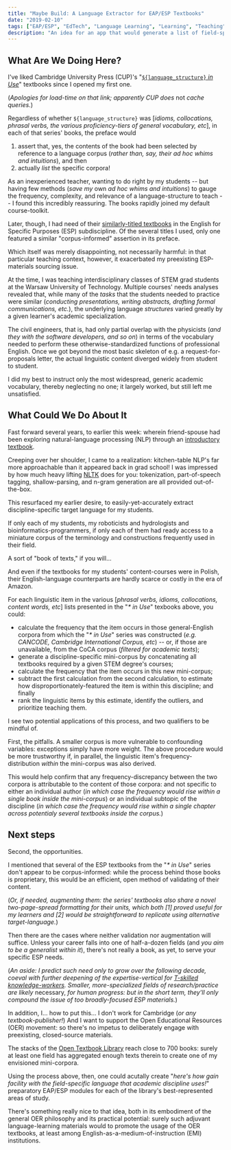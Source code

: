 ```yaml
---
title: "Maybe Build: A Language Extractor for EAP/ESP Textbooks"
date: "2019-02-10"
tags: ["EAP/ESP", "EdTech", "Language Learning", "Learning", "Teaching"]
description: "An idea for an app that would generate a list of field-specific language, in order to help ELL's use their textbooks in English-medium courses."
---
```


## What Are We Doing Here?

I've liked Cambridge University Press (CUP)'s "[`${language_structure}` _in Use_](https://www.cambridge.org/us/search?site=CE&currentTheme=Learning&iFeelLucky=false&query=in+use)" textbooks since I opened my first one.

(_Apologies for load-time on that link; apparently CUP does_ not _cache queries._)

Regardless of whether `${language_structure}` was [_idioms, collocations, phrasal verbs, the various proficiency-tiers of general vocabulary, etc_], in each of that series' books, the preface would

1. assert that, yes, the contents of the book had been selected by reference to a language corpus (_rather than, say, their ad hoc whims and intuitions_), and then
2. actually _list_ the specific corpora!

As an inexperienced teacher, wanting to do right by my students -- but having few methods (_save my_ own _ad hoc whims and intuitions_) to gauge the frequency, complexity, and relevance of a language-structure to teach -- I found this incredibly reassuring. The books rapidly joined my default course-toolkit.

Later, though, I had need of their [similarly-titled textbooks](https://www.cambridge.org/us/search?currentTheme=Learning&query=in+use&tab=cambridgeenglish&pageSize=20&webSubjects%5B%5D=Business%2C+Professional+and+Vocational-%3EBusiness+English&webSubjects%5B%5D=Business%2C+Professional+and+Vocational-%3EProfessional+English&webSubjects%5B%5D=Business%2C+Professional+and+Vocational-%3EVocational+English&sortOrder=&openOptions[]=facet_webSubjects&openOptions[]=facet_2fb6a8fac8c372930fcf18be85f26937&openOptions[]=facet_lvar&openOptions[]=facet_format&openOptions[]=facet_exam&openOptions[]=facet_cef&openOptions[]=facet_type&closedOptions[]=facet_f4a9b56113fbe3f774b9a3f996c3cbab&closedOptions[]=facet_7be323f6b6592373405912878ea44470&closedOptions[]=facet_64d8e9e09d34e44c325b15bdd15afbd3&closedOptions[]=facet_3b7fa03a0f178febd25dd574a3d90f87&closedOptions[]=facet_9a8f31e38f64f5d5d511e76a60cb78f6&closedOptions[]=facet_273b64be1cb56d3af1ba2a687f97ee15&closedOptions[]=facet_557234f63109d60f77e9bb72a576645a&closedOptions[]=facet_f0dd11412ad4bc8a5856af65db7a3f1e&closedOptions[]=facet_45015ac31c52095fe7936111d2d32455) in the English for Specific Purposes (ESP) subdiscipline. Of the several titles I used, only one featured a similar "corpus-informed" assertion in its preface.

Which itself was merely disappointing, not necessarily harmful: in that particular teaching context, however, it exacerbated my preexisting ESP-materials sourcing issue.

At the time, I was teaching interdisciplinary classes of STEM grad students at the Warsaw University of Technology. Multiple courses' needs analyses revealed that, while many of the _tasks_ that the students needed to practice were similar (_conducting presentations, writing abstracts, drafting formal communications, etc._), the underlying language _structures_ varied greatly by a given learner's academic specialization.

The civil engineers, that is, had only partial overlap with the physicists (_and they with the software developers, and so on_) in terms of the vocabulary needed to perform these otherwise-standardized functions of professional English. Once we got beyond the most basic skeleton of e.g. a request-for-proposals letter, the actual linguistic content diverged widely from student to student.

I did my best to instruct only the most widespread, generic academic vocabulary, thereby neglecting no one; it largely worked, but still left me unsatisfied.

## What Could We Do About It

Fast forward several years, to earlier this week: wherein friend-spouse had been exploring natural-language processing (NLP) through an [introductory textbook](http://shop.oreilly.com/product/9780596516499).

Creeping over her shoulder, I came to a realization: kitchen-table NLP's far more approachable than it appeared back in grad school! I was impressed by how much heavy lifting [NLTK](https://en.wikipedia.org/wiki/Natural_Language_Toolkit) does for you: tokenization, part-of-speech tagging, shallow-parsing, and n-gram generation are all provided out-of-the-box.

This resurfaced my earlier desire, to easily-yet-accurately extract discipline-specific target language for my students.

If only each of my students, my roboticists and hydrologists and bioinformatics-programmers, if only each of them had ready access to a miniature corpus of the terminology and constructions frequently used in their field.

A sort of "book of texts," if you will...

And even if the textbooks for my students' content-courses were in Polish, their English-language counterparts are hardly scarce or costly in the era of Amazon.

For each linguistic item in the various [_phrasal verbs, idioms, collocations, content words, etc_] lists presented in the "_* in Use_" texbooks above, you could:

- calculate the frequency that the item occurs in those general-English corpora from which the "_* in Use_" series was constructed (_e.g. CANCODE, Cambridge International Corpus, etc_) -- or, if those are unavailable, from the CoCA corpus (_filtered for academic texts_);
- generate a discipline-specific mini-corpus by concatenating all textbooks required by a given STEM degree's courses;
- calculate the frequency that the item occurs in this new mini-corpus;
- subtract the first calculation from the second calculation, to estimate how disproportionately-featured the item is within this discipline; and finally
- rank the linguistic items by this estimate, identify the outliers, and prioritize teaching them.

I see two potential applications of this process, and two qualifiers to be mindful of.

First, the pitfalls. A smaller corpus is more vulnerable to confounding variables: exceptions simply have more weight. The above procedure would be more trustworthy if, in parallel, the linguistic item's frequency-distribution _within_ the mini-corpus was also derived.

This would help confirm that any frequency-discrepancy between the two corpora is attributable to the content of those corpora: and not specific to either an individual author (_in which case the frequency would rise within a single book inside the mini-corpus_) or an individual subtopic of the discipline (_in which case the frequency would rise within a single chapter across potentialy several textbooks inside the corpus._)

## Next steps

Second, the opportunities.

I mentioned that several of the ESP textbooks from the "_* in Use_" series don't appear to be corpus-informed: while the process behind those books is proprietary, this would be an efficient, open method of validating of their content.

(_Or, if needed, augmenting them: the series' textbooks also share a novel two-page-spread formatting for their units, which both [1] proved useful for my learners and [2] would be straightforward to replicate using alternative target-language._)

Then there are the cases where neither validation nor augmentation will suffice. Unless your career falls into one of half-a-dozen fields (and _you aim to be a generalist within it_), there's not really a book, as yet, to serve your specific ESP needs.

(_An aside: I predict such need only to grow over the following decade, coeval with further deepening of the expertise-vertical for_ [_T-skilled knowledge-workers_](https://en.wikipedia.org/wiki/T-shaped_skills)_. Smaller, more-specialized fields of research/practice are likely_ necessary, _for human progress: but in the short term, they'll only compound the issue of too broadly-focused ESP materials._)

In addition, I... how to put this... I don't work for Cambridge (_or any textbook-publisher!_) And I want to support the Open Educational Resources (OER) movement: so there's no impetus to deliberately engage with preexisting, closed-source materials.

The stacks of the [Open Textbook Library](https://open.umn.edu/opentextbooks) reach close to 700 books: surely at least one field has aggregated enough texts therein to create one of my envisioned mini-corpora.

Using the process above, then, one could acutally create "_here's how gain facility with the field-specific language that academic discipline uses!_" preparatory EAP/ESP modules for each of the library's best-represented areas of study.

There's something really nice to that idea, both in its embodiment of the general OER philosophy and its practical potential: surely such adjuvant language-learning materials would to promote the usage of the OER textbooks, at least among English-as-a-medium-of-instruction (EMI) institutions.
